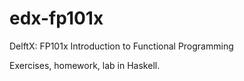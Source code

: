 edx-fp101x
==========

DelftX: FP101x Introduction to Functional Programming

Exercises, homework, lab in Haskell.

